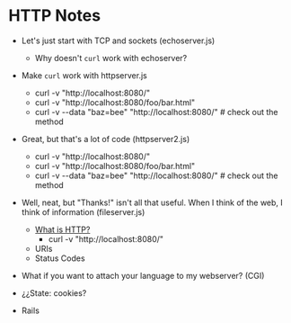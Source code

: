 # HTTP Notes

* Let's just start with TCP and sockets (echoserver.js)
  * Why doesn't `curl` work with echoserver?

* Make `curl` work with httpserver.js
  * curl -v "http://localhost:8080/"
  * curl -v "http://localhost:8080/foo/bar.html"
  * curl -v --data "baz=bee" "http://localhost:8080/"   # check out the method

* Great, but that's a lot of code (httpserver2.js)
  * curl -v "http://localhost:8080/"
  * curl -v "http://localhost:8080/foo/bar.html"
  * curl -v --data "baz=bee" "http://localhost:8080/"   # check out the method

* Well, neat, but "Thanks!" isn't all that useful. When I think of the web, I think of information (fileserver.js)
  * [What is HTTP?](http://localhost:8080/)
    * curl -v "http://localhost:8080/"
  * URIs
  * Status Codes

* What if you want to attach your language to my webserver? (CGI)

* ¿¿State: cookies?

* Rails

